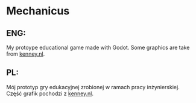 # Mechanicus
## ENG:
My protoype educational game made with Godot.
Some graphics are take from [kenney.nl](http://www.kenney.nl/assets/platformer-pack-redux).

## PL:
Mój prototyp gry edukacyjnej zrobionej w ramach pracy inżynierskiej.
Część grafik pochodzi z [kenney.nl](http://www.kenney.nl/assets/platformer-pack-redux).

